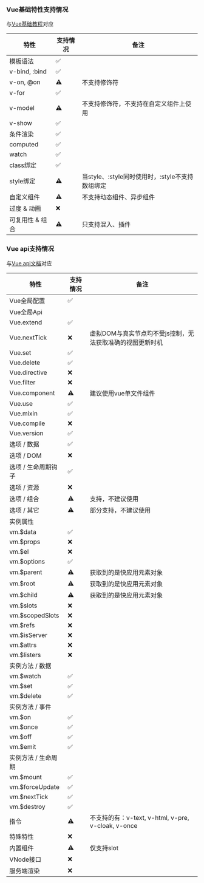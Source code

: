 ### Vue基础特性支持情况
与[Vue基础教程](https://cn.vuejs.org/v2/guide/)对应  

| 特性 | 支持情况 | 备注 |
|-----|-----|-----|
| 模板语法 | ✅ |  |
| v-bind, :bind | ✅ |  |
| v-on, @on | ⚠️ | 不支持修饰符 |
| v-for | ✅ |  |
| v-model | ⚠️ | 不支持修饰符，不支持在自定义组件上使用 |
| v-show | ✅ |  |
| 条件渲染 | ✅ |  |
| computed | ✅ |  |
| watch | ✅ |  |
| class绑定 | ️️️️✅ | |
| style绑定 | ⚠️ | 当style、:style同时使用时，:style不支持数组绑定 |
| 自定义组件 | ️⚠️ | 不支持动态组件、异步组件 |  
| 过度 & 动画 | ❌ |  |
| 可复用性 & 组合 | ️⚠️ | 只支持混入、插件 |

### Vue api支持情况  
与[Vue api文档](https://cn.vuejs.org/v2/api)对应  
  
| 特性 | 支持情况 | 备注 |
|-----|-----|-----|
| Vue全局配置 | ✅ |  |
| Vue全局Api |  |  |
| Vue.extend | ✅ |  |
| Vue.nextTick | ❌ | 虚拟DOM与真实节点均不受js控制，无法获取准确的视图更新时机 |
| Vue.set | ✅ |  |
| Vue.delete | ✅ |  |
| Vue.directive | ❌ |  |
| Vue.filter | ❌ |  |
| Vue.component | ️️️️️️️️️️️️️⚠️ | 建议使用vue单文件组件 |
| Vue.use | ✅ |  |
| Vue.mixin | ✅ |  |
| Vue.compile | ❌ |  |
| Vue.version | ✅ |  |
| 选项 / 数据 | ️️️️️️️️️️️️️️️✅ | |
| 选项 / DOM | ❌ |  |
| 选项 / 生命周期钩子 | ✅ |  |
| 选项 / 资源 | ❌ |  |
| 选项 / 组合 | ️️️️️️️️️️️️️️️⚠️ | 支持，不建议使用 |
| 选项 / 其它 | ⚠️ | 部分支持，不建议使用 |
| 实例属性 |  |  |
| vm.$data | ✅ |  |
| vm.$props | ❌ |  |
| vm.$el | ❌ |  |
| vm.$options | ✅ |  |
| vm.$parent | ️️⚠️ | 获取到的是快应用元素对象 |
| vm.$root | ⚠️ | 获取到的是快应用元素对象 |
| vm.$child | ⚠️ | 获取到的是快应用元素对象 |
| vm.$slots | ❌ |  |
| vm.$scopedSlots | ❌ |  |
| vm.$refs | ❌ |  |
| vm.$isServer | ❌ |  |
| vm.$attrs | ❌ |  |
| vm.$listers | ❌ |  |
| 实例方法 / 数据 |  |  | 
| vm.$watch | ✅ |  |
| vm.$set | ✅ |  |
| vm.$delete | ✅ |  |
| 实例方法 / 事件 |  |  |
| vm.$on | ✅ |  |
| vm.$once | ✅ |  |
| vm.$off | ✅ |  |
| vm.$emit | ✅ |  |
| 实例方法 / 生命周期 |  |  | 
| vm.$mount | ✅ |  |
| vm.$forceUpdate | ✅ |  |
| vm.$nextTick | ✅ |  |
| vm.$destroy | ✅ |  |
| 指令 | ️️⚠️ | 不支持的有：v-text, v-html, v-pre, v-cloak, v-once |
| 特殊特性 | ❌ |  |
| 内置组件 | ️️️️⚠️ | 仅支持slot |
| VNode接口 | ❌ |  |
| 服务端渲染 | ❌ |  |  

